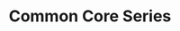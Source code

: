 ---
title: Common Core Series
description:
icon: exit_to_app

data_path: mathematics-common_core

resources:
- title: Common Core Basics
  subject: Mathematics
  description: Build Essential Test Readiness Skills for High School Equivalency Exams
  image_path: ccb-mathematics.jpg
  
- title: Common Core Achieve
  subject: Mathematics
  description: Mastering Essential Test Readiness Skills for High School Equivalency Exams
  image_path: cca-mathematics.png
  
- title: GED Exercise
  subject: Mathematics
  description: Mastering Essential Test Readiness Skills for GED Exams
  image_path: cca-ged-mathematics.png

category: Mathematics
layout: books
---
